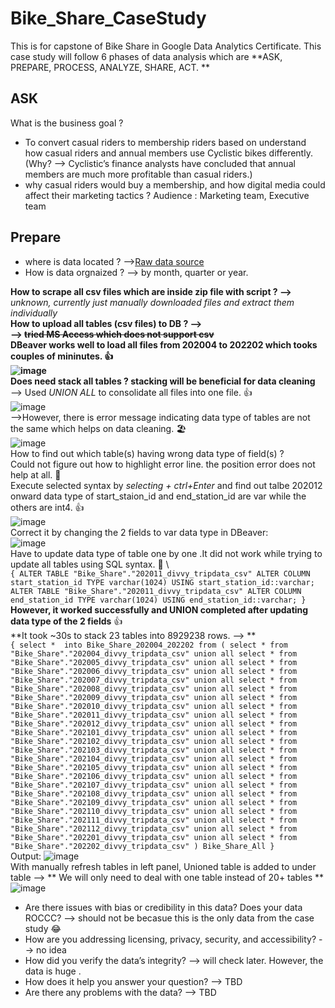 # Bike_Share_CaseStudy
This is for capstone of Bike Share in Google Data Analytics Certificate. 
This case study will follow 6 phases of data analysis which are **ASK, PREPARE, PROCESS, ANALYZE, SHARE, ACT. **
## ASK
What is the business goal ? 
- To convert casual riders to membership riders based on understand how casual riders and annual members use Cyclistic bikes differently. (Why? --> Cyclistic’s finance analysts have concluded that annual members are much more profitable than casual riders.)
- why casual riders would buy a membership, and how digital media could affect their marketing tactics ?
Audience : Marketing team, Executive team
## Prepare
- where is data located ? -->[Raw data source](https://divvy-tripdata.s3.amazonaws.com/index.html)
- How is data orgnaized ? --> by month, quarter or year. 

**How to scrape all csv files which are inside zip file with script ? -->** *unknown, currently just manually downloaded files and extract them individually*\
**How to upload all tables (csv files) to DB ? --> \
   --> ~~tried MS Access which does not support csv~~\
    DBeaver works well to load all files from 202004 to 202202 which tooks couples of mininutes. 👍\
    ![image](https://user-images.githubusercontent.com/102010540/159379398-216dc8df-cab1-444b-8fbb-553ee5522f7d.png)\
Does need stack all tables ? stacking will be beneficial for data cleaning**\
   --> Used *UNION ALL* to consolidate all files into one file. 👍\
   ![image](https://user-images.githubusercontent.com/102010540/159621614-394d9673-d3de-4631-8862-f6b8b3ad10cb.png)\
    -->However, there is error message indicating data type of tables are not the same which helps on data cleaning. 🏖️ \
    ![image](https://user-images.githubusercontent.com/102010540/159621703-3559b137-1d12-4231-86ed-e7f867181204.png)\
    How to find out which table(s) having wrong data type of field(s) ?\
    Could not figure out how to highlight error line. the position error does not help at all. 🚩\
    Execute selected syntax by *selecting + ctrl+Enter* and find out talbe 202012 onward data type of start_staion_id and end_station_id are var while the others are int4. 👍\
    ![image](https://user-images.githubusercontent.com/102010540/159625507-52ca45fc-cc04-4f20-95a1-8c4676aec008.png)\
    Correct it by changing the 2 fields to var data type in DBeaver:\
    ![image](https://user-images.githubusercontent.com/102010540/159628757-eb103b08-2f71-4f9a-b7eb-b0533aecc614.png)\
    Have to update data type of table one by one .It did not work while trying to update all tables using SQL syntax. 🚩 \   
    ```
    {
    ALTER TABLE "Bike_Share"."202011_divvy_tripdata_csv" ALTER COLUMN start_station_id TYPE varchar(1024) USING start_station_id::varchar;
    ALTER TABLE "Bike_Share"."202011_divvy_tripdata_csv" ALTER COLUMN end_station_id TYPE varchar(1024) USING end_station_id::varchar;
    }
    ```\
    **However, it worked successfully and UNION completed after updating data type of the 2 fields**  👍\
    **It took ~30s to stack 23 tables into 8929238 rows. --> **
    \
    ```
    {
    select * 
into Bike_Share_202004_202202
from
(
select *
from "Bike_Share"."202004_divvy_tripdata_csv"
union all
select *
from "Bike_Share"."202005_divvy_tripdata_csv"
union all
select *
from "Bike_Share"."202006_divvy_tripdata_csv"
union all
select *
from "Bike_Share"."202007_divvy_tripdata_csv"
union all
select *
from "Bike_Share"."202008_divvy_tripdata_csv"
union all
select *
from "Bike_Share"."202009_divvy_tripdata_csv"
union all
select *
from "Bike_Share"."202010_divvy_tripdata_csv"
union all
select *
from "Bike_Share"."202011_divvy_tripdata_csv"
union all
select *
from "Bike_Share"."202012_divvy_tripdata_csv"
union all
select *
from "Bike_Share"."202101_divvy_tripdata_csv"
union all
select *
from "Bike_Share"."202102_divvy_tripdata_csv"
union all
select *
from "Bike_Share"."202103_divvy_tripdata_csv"
union all
select *
from "Bike_Share"."202104_divvy_tripdata_csv"
union all
select *
from "Bike_Share"."202105_divvy_tripdata_csv"
union all
select *
from "Bike_Share"."202106_divvy_tripdata_csv"
union all
select *
from "Bike_Share"."202107_divvy_tripdata_csv"
union all
select *
from "Bike_Share"."202108_divvy_tripdata_csv"
union all
select *
from "Bike_Share"."202109_divvy_tripdata_csv"
union all
select *
from "Bike_Share"."202110_divvy_tripdata_csv"
union all
select *
from "Bike_Share"."202111_divvy_tripdata_csv"
union all
select *
from "Bike_Share"."202112_divvy_tripdata_csv"
union all
select *
from "Bike_Share"."202201_divvy_tripdata_csv"
union all
select *
from "Bike_Share"."202202_divvy_tripdata_csv"
) Bike_Share_All
    }
    ```
    \
    Output:
    ![image](https://user-images.githubusercontent.com/102010540/160196585-dfabe02f-b28a-45e0-893b-3d1cd77b72d4.png)
\
With manually refresh tables in left panel, Unioned table is added to under table --> ** We will only need to deal with one table instead of 20+ tables **\
![image](https://user-images.githubusercontent.com/102010540/160200151-0f8a9bb0-f81e-4c5a-987f-a221c4e4ecdb.png)

- Are there issues with bias or credibility in this data? Does your data ROCCC? --> should not be becasue this is the only data from the case study 😂
- How are you addressing licensing, privacy, security, and accessibility? --> no idea
- How did you verify the data’s integrity? --> will check later. However, the data is huge . 
- How does it help you answer your question? --> TBD
- Are there any problems with the data? --> TBD
